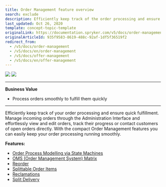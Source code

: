 ```yaml
---
title: Order Management feature overview
search: exclude
description: Efficiently keep track of the order processing and ensure quick fulfillment. With the Order Management, you can keep your order processing running smoothly.
last_updated: Oct 26, 2020
template: concept-topic-template
originalLink: https://documentation.spryker.com/v5/docs/order-management
originalArticleId: 935f9583-8619-488c-92af-1df5f36519f2
redirect_from:
  - /v5/docs/order-management
  - /v5/docs/en/order-management
  - /v5/docs/offer-management
  - /v5/docs/en/offer-management
---
```


<div class='feature-text'>
    <div class='feature-images'>
    <img class="light-mode" src="https://spryker.s3.eu-central-1.amazonaws.com/docs/Document+360/Capabilities+icons/light/Order+Management.svg"/>
    <img class="dark-mode" src="https://spryker.s3.eu-central-1.amazonaws.com/docs/Document+360/Capabilities+icons/dark/Order+Management.svg"/>
    </div>
    <div class="feature-text-wrap">

***
**Business Value**
* Process orders smoothly to fulfill them quickly
***

Efficiently keep track of your order processing and ensure quick fulfillment. Manage incoming orders through the Administration Interface and effortlessly view and edit orders, track their progress or contact customers of open orders directly. With the compact Order Management features you can easily keep your order processing running smoothly.
</div>
</div>

**Features:**

- [Order Process Modelling via State Machines](/docs/scos/dev/back-end-development/data-manipulation/datapayload-conversion/state-machine/order-process-modelling-via-state-machines.html)
- [OMS \(Order Management System\) Matrix](/docs/scos/user/features/{{page.version}}/order-management-feature-overview/oms-order-management-system-matrix.html)
- [Reorder](/docs/scos/user/features/{{page.version}}/reorder-feature-overview.html)
- [Splittable Order Items](/docs/scos/user/features/{{page.version}}/order-management-feature-overview/splittable-order-items-overview.html)
- [Reclamations](/docs/scos/user/features/{{page.version}}/reclamations-feature-overview.html)
- [Split Delivery](/docs/scos/user/features/{{page.version}}/order-management-feature-overview/split-delivery-overview.html)